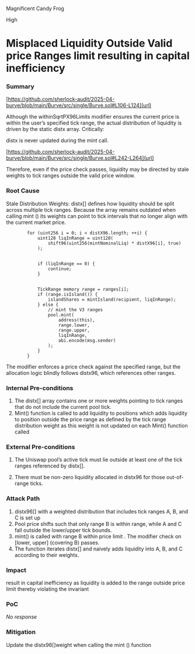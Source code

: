 Magnificent Candy Frog

High

# Misplaced Liquidity Outside Valid price Ranges limit resulting in capital inefficiency

### Summary

[https://github.com/sherlock-audit/2025-04-burve/blob/main/Burve/src/single/Burve.sol#L106-L124](url)

Although the withinSqrtPX96Limits modifier    ensures the current price is within the user’s specified tick range, the actual distribution of liquidity is driven by the static distx array. Critically:


distx is never updated during the mint call.

[https://github.com/sherlock-audit/2025-04-burve/blob/main/Burve/src/single/Burve.sol#L242-L264](url)

Therefore, even if the price check passes, liquidity may be directed by stale weights to tick ranges outside the valid price window.

### Root Cause

Stale Distribution Weights:
distx[] defines how liquidity should be split across multiple tick ranges. Because the array remains outdated when calling mint ()  its weights can point to tick intervals that no longer align with the current market price.

```
        for (uint256 i = 0; i < distX96.length; ++i) {
            uint128 liqInRange = uint128(
                shift96(uint256(mintNominalLiq) * distX96[i], true)
            );


            if (liqInRange == 0) {
                continue;
            }


            TickRange memory range = ranges[i];
            if (range.isIsland()) {
                islandShares = mintIsland(recipient, liqInRange);
            } else {
                // mint the V3 ranges
                pool.mint(
                    address(this),
                    range.lower,
                    range.upper,
                    liqInRange,
                    abi.encode(msg.sender)
                );
            }
        }
```


The modifier enforces a price check against the specified range, but the  allocation logic blindly follows distx96, which references other ranges.



### Internal Pre-conditions

1. The distx[] array contains one or more weights pointing to tick ranges that do not include the current pool tick.
2. Mint() function is called  to add liquidity to positions  which adds liquidity to position outside the price range as defined by the tick range distribution weight as this weight is not updated on each Mint() function called 


### External Pre-conditions

1. The Uniswap pool’s active tick must lie outside at least one of the tick ranges referenced by distx[].

2. There must be non-zero liquidity allocated in distx96 for those out-of-range ticks.



### Attack Path

1. distx96[] with a weighted distribution that includes tick ranges A, B, and C is set up
2. Pool price shifts such that only range B is within range, while A and C fall outside the lower/upper tick bounds.
3. mint() is called with  range  B within price limit . The modifier check on [lower, upper] (covering B) passes.
4. The function iterates distx[] and naively adds liquidity into A, B, and C according to their weights.



### Impact

result in capital inefficiency as  liquidity is added to the range outside  price limit thereby violating the invariant

### PoC

_No response_

### Mitigation

Update the distx96[]weight  when calling the mint () function